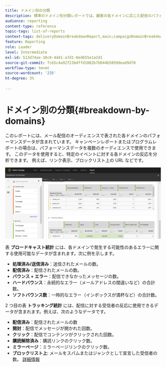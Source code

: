 ```yaml
---
title: ドメイン別の分類
description: 標準のドメイン別分類レポートでは、顧客の各ドメインに応じた配信のパフォーマンスデータを確認できます。
audience: reporting
content-type: reference
topic-tags: list-of-reports
context-tags: deliveryDomainBreakdownReport,main;campaignDomainBreakdownReport,main;programDomainBreakdownReport,main
feature: Reporting
role: Leader
level: Intermediate
exl-id: 513d74ae-10c0-4d41-a7d1-8ed655e1a2d1
source-git-commit: fcb5c4a92f23bdffd1082b7b044b5859dead9d70
workflow-type: tm+mt
source-wordcount: '235'
ht-degree: 3%

---
```


# ドメイン別の分類{#breakdown-by-domains}

このレポートには、メール配信のオーディエンスで表された各ドメインのパフォーマンスデータが含まれています。 キャンペーンレポートまたはプログラムレポートの場合は、パフォーマンスデータを複数のオーディエンスで使用できます。 このデータを使用すると、特定のイベントに対する各ドメインの反応を分析できます。 例えば、リンク表示、ブロックリスト上の URL などです。

![](assets/delivery_reports_6.png)

表 **ブロードキャスト統計** には、各ドメインで発生する可能性のあるエラーに関する使用可能なデータが含まれます。次に例を示します。

* **処理済み/送信済み**：送信されたメールの数。
* **配信済み**：配信されたメールの数。
* **バウンス + エラー**：配信できなかったメッセージの数。
* **ハードバウンス**：永続的なエラー（メールアドレスの間違いなど）の合計数。
* **ソフトバウンス数**：一時的なエラー（インボックスが満杯など）の合計数。

2 つ目の表 **トラッキング統計** には、配信に対する受信者の反応に使用できるデータが含まれます。例えば、次のようなデータです。

* **配信済み**：配信されたメールの数
* **開封**：配信でメッセージが開かれた回数。
* **クリック**：配信でコンテンツがクリックされた回数。
* **購読解除済み**：購読リンクのクリック数。
* **ミラーページ**：ミラーページリンクのクリック数。
* **ブロックリスト上**: メールをスパムまたはジャンクとして宣言した受信者の数。 [詳細情報](../../audiences/using/about-opt-in-and-opt-out-in-campaign.md)

